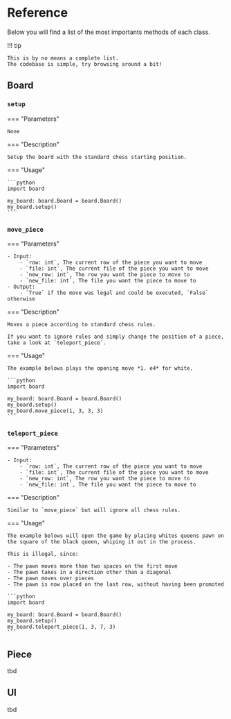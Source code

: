 # Reference

Below you will find a list of the most importants methods of each class.

!!! tip

    This is by no means a complete list.
    The codebase is simple, try browsing around a bit!

## Board

### `setup`

=== "Parameters"

    None

=== "Description"

    Setup the board with the standard chess starting position.

=== "Usage"

    ```python
    import board

    my_board: board.Board = board.Board()
    my_board.setup()
    ```

### `move_piece`

=== "Parameters"

    - Input:
        - `row: int`, The current row of the piece you want to move
        - `file: int`, The current file of the piece you want to move
        - `new_row: int`, The row you want the piece to move to
        - `new_file: int`, The file you want the piece to move to
    - Output:
        - `True` if the move was legal and could be executed, `False` otherwise

=== "Description"

    Moves a piece according to standard chess rules.

    If you want to ignore rules and simply change the position of a piece, take a look at `teleport_piece`.

=== "Usage"

    The example belows plays the opening move *1. e4* for white.

    ```python
    import board

    my_board: board.Board = board.Board()
    my_board.setup()
    my_board.move_piece(1, 3, 3, 3)
    ```

### `teleport_piece`

=== "Parameters"

    - Input:
        - `row: int`, The current row of the piece you want to move
        - `file: int`, The current file of the piece you want to move
        - `new_row: int`, The row you want the piece to move to
        - `new_file: int`, The file you want the piece to move to

=== "Description"

    Similar to `move_piece` but will ignore all chess rules.

=== "Usage"

    The example belows will open the game by placing whites queens pawn on the square of the black queen, whiping it out in the process.

    This is illegal, since:

    - The pawn moves more than two spaces on the first move
    - The pawn takes in a direction other than a diagonal
    - The pawn moves over pieces
    - The pawn is now placed on the last row, without having been promoted

    ```python
    import board

    my_board: board.Board = board.Board()
    my_board.setup()
    my_board.teleport_piece(1, 3, 7, 3)
    ```

## Piece

tbd

## UI

tbd
